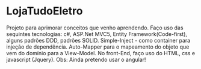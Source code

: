# LojaTudoEletro

Projeto para aprimorar conceitos que venho aprendendo. Faço uso das sequintes tecnologias: c#, ASP.Net MVC5, Entity Framework(Code-first), alguns padrões DDD, padrões SOLID. Simple-Inject - como container para injeção de dependência. Auto-Mapper para o mapeamento do objeto que vem do domínio para a View-Model. No front-End, faço uso do HTML, css e javascript (Jquery). Obs: Ainda pretendo usar o angular!
